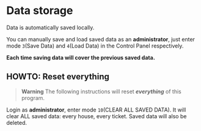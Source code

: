 # Data storage

Data is automatically saved locally.

You can manually save and load saved data as an **administrator**,
just enter mode `3`(Save Data) and `4`(Load Data) in the Control Panel respectively.

**Each time saving data will cover the previous saved data.**


## HOWTO: Reset everything

> **Warning**
> The following instructions will reset ***everything*** of this program.

Login as **administrator**, enter mode `10`(CLEAR ALL SAVED DATA).
It will clear ALL saved data: every house, every ticket. 
Saved data will also be deleted.